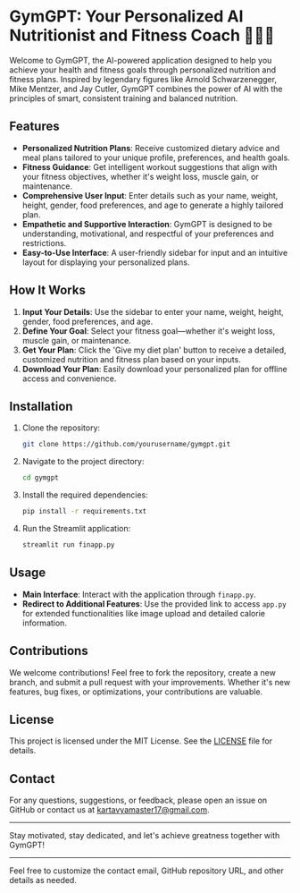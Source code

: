 # GymGPT: Your Personalized AI Nutritionist and Fitness Coach 💪🧠🍎

Welcome to GymGPT, the AI-powered application designed to help you achieve your health and fitness goals through personalized nutrition and fitness plans. Inspired by legendary figures like Arnold Schwarzenegger, Mike Mentzer, and Jay Cutler, GymGPT combines the power of AI with the principles of smart, consistent training and balanced nutrition.

## Features

- **Personalized Nutrition Plans**: Receive customized dietary advice and meal plans tailored to your unique profile, preferences, and health goals.
- **Fitness Guidance**: Get intelligent workout suggestions that align with your fitness objectives, whether it's weight loss, muscle gain, or maintenance.
- **Comprehensive User Input**: Enter details such as your name, weight, height, gender, food preferences, and age to generate a highly tailored plan.
- **Empathetic and Supportive Interaction**: GymGPT is designed to be understanding, motivational, and respectful of your preferences and restrictions.
- **Easy-to-Use Interface**: A user-friendly sidebar for input and an intuitive layout for displaying your personalized plans.

## How It Works

1. **Input Your Details**: Use the sidebar to enter your name, weight, height, gender, food preferences, and age.
2. **Define Your Goal**: Select your fitness goal—whether it's weight loss, muscle gain, or maintenance.
3. **Get Your Plan**: Click the 'Give my diet plan' button to receive a detailed, customized nutrition and fitness plan based on your inputs.
4. **Download Your Plan**: Easily download your personalized plan for offline access and convenience.

## Installation

1. Clone the repository:
   ```bash
   git clone https://github.com/yourusername/gymgpt.git
   ```
2. Navigate to the project directory:
   ```bash
   cd gymgpt
   ```
3. Install the required dependencies:
   ```bash
   pip install -r requirements.txt
   ```
4. Run the Streamlit application:
   ```bash
   streamlit run finapp.py
   ```

## Usage

- **Main Interface**: Interact with the application through `finapp.py`.
- **Redirect to Additional Features**: Use the provided link to access `app.py` for extended functionalities like image upload and detailed calorie information.

## Contributions

We welcome contributions! Feel free to fork the repository, create a new branch, and submit a pull request with your improvements. Whether it's new features, bug fixes, or optimizations, your contributions are valuable.

## License

This project is licensed under the MIT License. See the [LICENSE](LICENSE) file for details.

## Contact

For any questions, suggestions, or feedback, please open an issue on GitHub or contact us at [kartavyamaster17@gmail.com](mailto:kartavyamaster17@gmail.com).

---

Stay motivated, stay dedicated, and let's achieve greatness together with GymGPT!

---

Feel free to customize the contact email, GitHub repository URL, and other details as needed.
